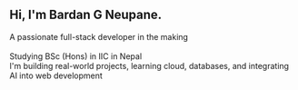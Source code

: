 ## Hi, I'm Bardan G Neupane.

A passionate full-stack developer in the making<br/>  
Studying BSc (Hons) in IIC in Nepal<br/> 
I'm building real-world projects, learning cloud, databases, and integrating AI into web development<br/>

